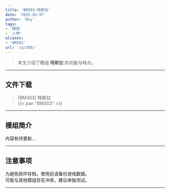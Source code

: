 ```yaml
---
title: 'BM303-特斯拉'
date: '2025-03-07'
author: 'Bny'
tags:
- '模组'
- '人物'
aliases:
- 'BM303'
url: '/p/309/'
---
```


> 本文介绍了模组 **特斯拉** 的功能与特点。

---

## 文件下载

> [BM303] 特斯拉  
{{< pan "BM303" >}}  

---

## 模组简介

>  
内容有待更新...  

---

## 注意事项

>  
为避免损坏存档，使用前请备份游戏数据。  
可能与其他模组存在冲突，建议单独测试。  

---

